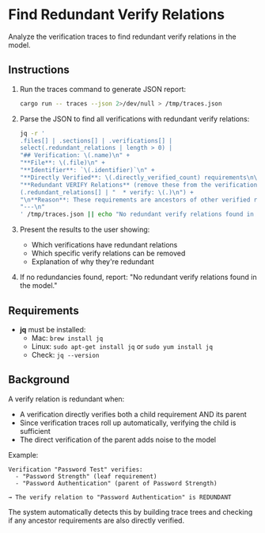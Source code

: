 # Find Redundant Verify Relations

Analyze the verification traces to find redundant verify relations in the model.

## Instructions

1. Run the traces command to generate JSON report:
   ```bash
   cargo run -- traces --json 2>/dev/null > /tmp/traces.json
   ```

2. Parse the JSON to find all verifications with redundant verify relations:
   ```bash
   jq -r '
   .files[] | .sections[] | .verifications[] |
   select(.redundant_relations | length > 0) |
   "## Verification: \(.name)\n" +
   "**File**: \(.file)\n" +
   "**Identifier**: `\(.identifier)`\n" +
   "**Directly Verified**: \(.directly_verified_count) requirements\n\n" +
   "**Redundant VERIFY Relations** (remove these from the verification):\n" +
   (.redundant_relations[] | "  * verify: \(.)\n") +
   "\n**Reason**: These requirements are ancestors of other verified requirements. Since verification automatically rolls up through derivedFrom relations, verifying the leaf requirements is sufficient.\n\n" +
   "---\n"
   ' /tmp/traces.json || echo "No redundant verify relations found in the model."
   ```

3. Present the results to the user showing:
   - Which verifications have redundant relations
   - Which specific verify relations can be removed
   - Explanation of why they're redundant

4. If no redundancies found, report: "No redundant verify relations found in the model."

## Requirements

- **jq** must be installed:
  - Mac: `brew install jq`
  - Linux: `sudo apt-get install jq` or `sudo yum install jq`
  - Check: `jq --version`

## Background

A verify relation is redundant when:
- A verification directly verifies both a child requirement AND its parent
- Since verification traces roll up automatically, verifying the child is sufficient
- The direct verification of the parent adds noise to the model

Example:
```
Verification "Password Test" verifies:
  - "Password Strength" (leaf requirement)
  - "Password Authentication" (parent of Password Strength)

→ The verify relation to "Password Authentication" is REDUNDANT
```

The system automatically detects this by building trace trees and checking if any ancestor requirements are also directly verified.
